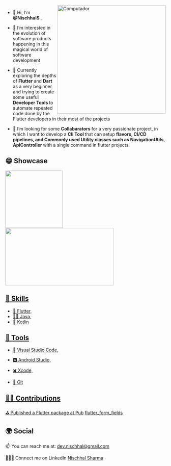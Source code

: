 <img src="https://raw.githubusercontent.com/MicaelliMedeiros/micaellimedeiros/master/image/computer-illustration.png" min-width="340px" max-width="400px" width="340px" align="right" alt="Computador">

<p align="left"> 
  
- 👋 Hi, I’m <strong> @NischhalS </strong>, 
  
- 👀 I’m interested in the evolution of software products happening in this magical world of software development
 
- 🌱 Currently exploring the depths of  <strong> Flutter </strong> and  <strong> Dart </strong> as a very beginner and trying to create some useful  <strong> Developer Tools </strong> to automate repeated code done by the Flutter developers in their most of the projects
  
- 💞️ I’m looking for some  <strong> Collabarators </strong> for a very passionate project, in which I want to develop a  <strong> Cli Tool </strong> that can setup <strong> flavors, CI/CD pipelines, and Commonly used Utility classes such as NavigationUtils, ApiController </strong> with a single command in flutter projects.  
</p>

## 😁 Showcase   
<div>
  <a href="https://github.com/NischhalS">
  <img height="180em" src="https://github-readme-stats.vercel.app/api?username=NischhalS&count_private=true&theme=cobalt&show_icons=true"/>
  <img height="180em" src="https://github-readme-stats.vercel.app/api/top-langs/?username=NischhalS&layout=compact&langs_count=7&theme=cobalt" min-width="340px" max-width="400px" width="340px"/>
</div>

## 🤹 Skills
<p align="left">
 
  - 🥶 Flutter,
  - 👩‍💻 Java,
  - 📱 Kotlin 
</p>

## 🔧 Tools
<p align="right">
  
  - 💙 Visual Studio Code, 
  
  - 🅰️ Android Studio,
    
  - ✖️ Xcode,
    
  - 🥨 Git
</p>

## 🧑‍💻 Contributions
<p align="left">
⛳ Published a Flutter package at  <a href="https://www.pub.dev">Pub</a> <a href="https://pub.dev/packages/flutter_form_fields">flutter_form_fields</a>
</p>

## 🌍 Social
<p align="left">
📫 You can reach me at: <a href="mailto:dev.nischhal@gmail.com">dev.nischhal@gmail.com</a>
</p>

<p align="left">
🧑‍🤝‍🧑 Connect me on LinkedIn <a href="https://www.linkedin.com/in/nischhal-sharma-6569721a9">Nischhal Sharma</a>
</p>
